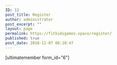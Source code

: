 ```yaml
---
ID: 13
post_title: Register
author: administrator
post_excerpt: ""
layout: page
permalink: https://fitkidsgames.space/register/
published: true
post_date: 2018-11-07 06:10:47
---
```

[ultimatemember form_id="6"]
<a role="button" href="https://fitkidsgames.space/donation/">
</a>